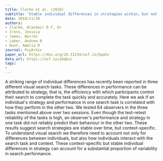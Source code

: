```yaml
---
title: Clarke et al. (2018)
subtitle: 'Stable individual differences in strategies within, but not between, visual search tasks'
date: 2018/11/30
authors:
- Clarke, Alasdair D F, Dr
- Irons, Jessica
- James, Warren
- Leber, Andrew B
- Hunt, Amelia R
journal: PsyArXiv
paper_url: https://doi.org/10.31234/osf.io/bqa5v
data_url: https://osf.io/y6qbv/
tags:
- 
---
```


A striking range of individual differences has recently been reported in three different visual search tasks. These differences in performance can be attributed to strategy, that is, the efficiency with which participants control their search to complete the task quickly and accurately. Here we ask if an individual's strategy and performance in one search task is correlated with how they perform in the other two. We tested 64 observers in the three tasks mentioned above over two sessions. Even though the test-retest reliability of the tasks is high, an observer's performance and strategy in one task did not reliably predict their behaviour in the other two. These results suggest search strategies are stable over time, but context-specific. To understand visual search we therefore need to account not only for differences between individuals, but also how individuals interact with the search task and context. These context-specific but stable individual differences in strategy can account for a substantial proportion of variability in search performance.
